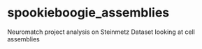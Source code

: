# spookieboogie_assemblies
Neuromatch project analysis on Steinmetz Dataset looking at cell assemblies
